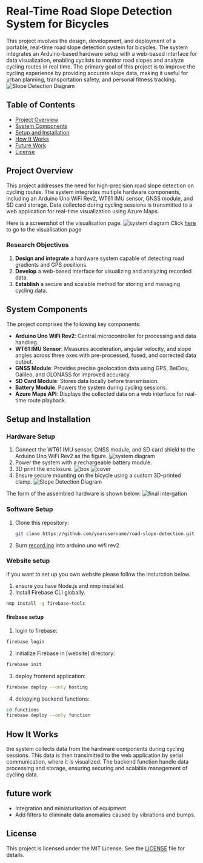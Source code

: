  # Real-Time Road Slope Detection System for Bicycles

This project involves the design, development, and deployment of a portable, real-time road slope detection system for bicycles. The system integrates an Arduino-based hardware setup with a web-based interface for data visualization, enabling cyclists to monitor road slopes and analyze cycling routes in real time. The primary goal of this project is to improve the cycling experience by providing accurate slope data, making it useful for urban planning, transportation safety, and personal fitness tracking.
![Slope Detection Diagram](photos/poster1.png)
## Table of Contents

- [Project Overview](#project-overview)
- [System Components](#system-components)
- [Setup and Installation](#setup-and-installation)
- [How It Works](#how-it-works)
- [Future Work](#future-work)
- [License](#license)

## Project Overview

This project addresses the need for high-precision road slope detection on cycling routes. The system integrates multiple hardware components, including an Arduino Uno WiFi Rev2, WT61 IMU sensor, GNSS module, and SD card storage. Data collected during cycling sessions is transmitted to a web application for real-time visualization using Azure Maps.

Here is a screenshot of the visualisation page.
![system diagram](photos/website.png)
Click [here](https://slopemap-13158.web.app/) to go to the visualisation page

### Research Objectives
1. **Design and integrate** a hardware system capable of detecting road gradients and GPS positions.
2. **Develop** a web-based interface for visualizing and analyzing recorded data.
3. **Establish** a secure and scalable method for storing and managing cycling data.

## System Components

The project comprises the following key components:

- **Arduino Uno WiFi Rev2**: Central microcontroller for processing and data handling.
- **WT61 IMU Sensor**: Measures acceleration, angular velocity, and slope angles across three axes with pre-processed, fused, and corrected data output.
- **GNSS Module**: Provides precise geolocation data using GPS, BeiDou, Galileo, and GLONASS for improved accuracy.
- **SD Card Module**: Stores data locally before transmission.
- **Battery Module**: Powers the system during cycling sessions.
- **Azure Maps API**: Displays the collected data on a web interface for real-time route playback.

## Setup and Installation

### Hardware Setup
1. Connect the WT61 IMU sensor, GNSS module, and SD card shield to the Arduino Uno WiFi Rev2 as the figure.
![system diagram](photos/sc.png)
2. Power the system with a rechargeable battery module.
3. 3D print the enclosure.
![box](photos/box.png)
![cover](photos/cover.png)
4. Ensure secure mounting on the bicycle using a custom 3D-printed clamp.
![Slope Detection Diagram](photos/mounted.jpg)

The form of the assembled hardware is shown below:
![final intergation](images/intergation.jpg)

### Software Setup
1. Clone this repository:
   ```bash
   git clone https://github.com/yourusername/road-slope-detection.git
   ```
2. Burn [record.ino](arduino/record.ino) into arduino uno wifi rev2

### Website setup
if you want to set up you own website please follow the insturction below.
1. ensure you have Node.js and nmp installed.
2. Install Firebase CLI globally.
```bash
nmp install -g firebase-tools
```
#### firebase setup
1. login to firebase:
```bash
firebase login
```
2. initialize Firebase in [website] directory:
```bash
firebase init
```
3. deploy frontend application:
```bash
firebase deploy --only hosting
```
4. delopying backend functions:
```bash 
cd functions
firebase deploy --only function
```

## How It Works 
the system collects data from the hardware components during cycling sessions. This data is then transimitted to the web application by serial communication, where it is visualized. The backend function handle data processing and storage, ensuring securing and scalable management of cycling data.

## future work
* Integration and miniaturisation of equipment
* Add filters to eliminate data anomalies caused by vibrations and bumps.

## License

This project is licensed under the MIT License. See the [LICENSE](LICENSE) file for details.
